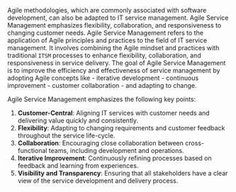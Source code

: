 Agile methodologies, which are commonly associated with software development, can also be adapted to IT service management. 
Agile Service Management emphasizes flexibility, collaboration, and responsiveness to changing customer needs. 
Agile Service Management refers to the application of Agile principles and practices to the field of IT service management. 
It involves combining the Agile mindset and practices with traditional `ITSM` processes to enhance flexibility, collaboration, and responsiveness in service delivery. 
The goal of Agile Service Management is to improve the efficiency and effectiveness of service management by adopting Agile concepts like 
	- iterative development
	- continuous improvement
	- customer collaboration
	- and adapting to change.

Agile Service Management emphasizes the following key points:

1. **Customer-Central**: Aligning IT services with customer needs and delivering value quickly and consistently.
2. **Flexibility**: Adapting to changing requirements and customer feedback throughout the service life-cycle.
3. **Collaboration**: Encouraging close collaboration between cross-functional teams, including development and operations.
4. **Iterative Improvement**: Continuously refining processes based on feedback and learning from experiences.
5. **Visibility and Transparency**: Ensuring that all stakeholders have a clear view of the service development and delivery process.